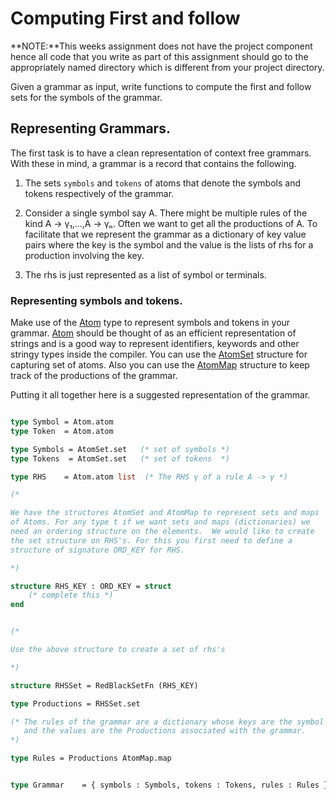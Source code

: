 # Computing First and follow

**NOTE:**This weeks assignment does not have the project component
hence all code that you write as part of this assignment should go to
the appropriately named directory which is different from your project
directory.

Given a grammar as input, write functions to compute the first and
follow sets for the symbols of the grammar.


## Representing Grammars.

The first task is to have a clean representation of context free
grammars. With these in mind, a grammar is a record that
contains the following.

1. The sets `symbols` and `tokens` of atoms that denote the symbols
   and tokens respectively of the grammar.

2. Consider a single symbol say A. There might be multiple rules of
   the kind A -> γ₁,...,A -> γₙ. Often we want to get all the
   productions of A. To facilitate that we represent the grammar as a
   dictionary of key value pairs where the key is the symbol and the
   value is the lists of rhs for a production involving the key.

3. The rhs is just represented as a list of symbol or terminals.


### Representing symbols and tokens.

Make use of the [Atom][atom] type to represent symbols and tokens in
your grammar. [Atom][atom] should be thought of as an efficient
representation of strings and is a good way to represent identifiers,
keywords and other stringy types inside the compiler.
You can use the [AtomSet][atomset] structure for capturing set of
atoms. Also you can use the [AtomMap][atommap] structure to keep track
of the productions of the grammar.

Putting it all together here is a suggested representation of the
grammar.


```sml

type Symbol = Atom.atom
type Token  = Atom.atom

type Symbols = AtomSet.set   (* set of symbols *)
type Tokens  = AtomSet.set   (* set of tokens  *)

type RHS    = Atom.atom list  (* The RHS γ of a rule A -> γ *)

(*

We have the structures AtomSet and AtomMap to represent sets and maps
of Atoms. For any type t if we want sets and maps (dictionaries) we
need an ordering structure on the elements.  We would like to create
the set structure on RHS's. For this you first need to define a
structure of signature ORD_KEY for RHS.

*)

structure RHS_KEY : ORD_KEY = struct
	(* complete this *)
end


(*

Use the above structure to create a set of rhs's

*)

structure RHSSet = RedBlackSetFn (RHS_KEY)

type Productions = RHSSet.set

(* The rules of the grammar are a dictionary whose keys are the symbol
   and the values are the Productions associated with the grammar.
*)

type Rules = Productions AtomMap.map


type Grammar    = { symbols : Symbols, tokens : Tokens, rules : Rules }

```

[atom]: <https://www.classes.cs.uchicago.edu/archive/2015/spring/22620-1/atom-sig.html>
[atomset]: <https://www.classes.cs.uchicago.edu/archive/2015/spring/22620-1/ord-set-sig.html#instances>
[atommap]: <https://www.classes.cs.uchicago.edu/archive/2015/spring/22620-1/ord-map-sig.html#instances>


